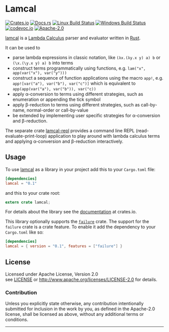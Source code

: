 
# Lamcal

[![Crates.io][crates_badge]][crate]
[![Docs.rs][docs_badge]][documentation]
[![Linux Build Status][travis_badge]][Travis CI]
[![Windows Build Status][appveyor_badge]][Appveyor CI]
[![codevoc.io][codecov_badge]][codecoverage]
[![Apache-2.0][license_badge]][Apache-2.0]

[crates_badge]: https://img.shields.io/crates/v/lamcal.svg
[docs_badge]: https://docs.rs/lamcal/badge.svg
[travis_badge]: https://travis-ci.org/haraldmaida/lamcal.svg?branch=master
[appveyor_badge]: https://ci.appveyor.com/api/projects/status/github/haraldmaida/lamcal?branch=master&svg=true
[codecov_badge]: https://codecov.io/gh/haraldmaida/lamcal/branch/master/graph/badge.svg
[license_badge]: https://img.shields.io/badge/license-Apache%2D%2D2%2E0-blue.svg

[crate]: https://crates.io/crates/lamcal
[documentation]: https://docs.rs/lamcal
[Travis CI]: https://travis-ci.org/haraldmaida/lamcal
[Appveyor CI]: https://ci.appveyor.com/project/innoave/lamcal
[codecoverage]: https://codecov.io/github/haraldmaida/lamcal?branch=master
[Apache-2.0]: https://www.apache.org/licenses/LICENSE-2.0
[license]: LICENSE
[lamcal]: https://github.com/haraldmaida/lamcal
[lamcal-repl]: repl

[lamcal] is a [Lambda Calculus] parser and evaluator written in [Rust].
 
It can be used to
    
* parse lambda expressions in classic notation, like `(λx.(λy.x y) a) b` or `(\x.(\y.x y) a) b`
  into terms
* construct terms programmatically using functions, e.g. `lam("x", app(var("x"), var("y")))`
* construct a sequence of function applications using the macro `app!`, e.g.
  `app![var("a"), var("b"), var("c")]` which is equivalent to 
  `app(app(var("a"), var("b")), var("c))` 
* apply α-conversion to terms using different strategies, such as enumeration or appending the tick
  symbol
* apply β-reduction to terms using different strategies, such as call-by-name, normal-order or 
  call-by-value
* be extended by implementing user specific strategies for α-conversion and β-reduction.

The separate crate [lamcal-repl] provides a command line REPL (read-evaluate-print-loop) application
to play around with lambda calculus terms and applying α-conversion and β-reduction interactively.

## Usage

To use [lamcal] as a library in your project add this to your `Cargo.toml` file:

```toml
[dependencies]
lamcal = "0.1"
```

and this to your crate root:

```rust
extern crate lamcal;
```

For details about the library see the [documentation] at crates.io.

This library optionally supports the [`failure`] crate. The support for the `failure` crate is a crate
feature. To enable it add the dependency to your `Cargo.toml` like so:

```toml
[dependencies]
lamcal = { version = "0.1", features = ["failure"] }
```

## License

Licensed under Apache License, Version 2.0<br/>
see [LICENSE] or http://www.apache.org/licenses/LICENSE-2.0 for details.

### Contribution

Unless you explicitly state otherwise, any contribution intentionally submitted
for inclusion in the work by you, as defined in the Apache-2.0 license, shall be
licensed as above, without any additional terms or conditions.

--------------------------------------------------------------------------------
[`failure`]: https://crates.io/crates/failure
[de bruijn index]: https://en.wikipedia.org/wiki/De_Bruijn_index
[krivine machine]: https://en.wikipedia.org/wiki/Krivine_machine
[lambda calculus]: https://en.wikipedia.org/wiki/Lambda_calculus
[lcss]: https://www.youtube.com/watch?v=GYCYq0lEFhE
[rust]: https://www.rust-lang.org
[SECD machine]: https://en.wikipedia.org/wiki/SECD_machine
